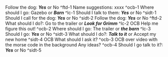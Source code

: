 Follow the dog: **_Yes_** or No ^ftd-1
Name suggestions: xxxx ^ocb-1
Where should I go: Gazebo or **_Barn_** ^lc-1
Should I talk to them: **_Yes_** or No ^sidt-1
Should I call for the dog: **_Yes_** or No ^sidt-2
Follow the dog: **_Yes_** or No ^ftd-2
What should I do?: Go to the trailer or **_Look for Grimm_** ^lc-2
OCB Help me figure this out! ^ocb-2
Where should I go: The trailer or **_the barn_** ^lc-3
Should I go: **_Yes_** or No ^sidt-3
What should I do?: **_Talk to it_** or Accept my new home ^sidt-4
OCB What should I ask it? ^ocb-3
OCB over video with the morse code in the background Any ideas? ^ocb-4
Should I go talk to it?: **_Yes_** or No ^sidt-5
